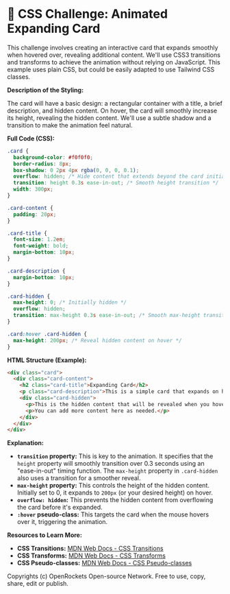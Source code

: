 # 🐞 CSS Challenge:  Animated Expanding Card


This challenge involves creating an interactive card that expands smoothly when hovered over, revealing additional content.  We'll use CSS3 transitions and transforms to achieve the animation without relying on JavaScript.  This example uses plain CSS, but could be easily adapted to use Tailwind CSS classes.

**Description of the Styling:**

The card will have a basic design: a rectangular container with a title, a brief description, and hidden content. On hover, the card will smoothly increase its height, revealing the hidden content.  We'll use a subtle shadow and a transition to make the animation feel natural.


**Full Code (CSS):**

```css
.card {
  background-color: #f0f0f0;
  border-radius: 8px;
  box-shadow: 0 2px 4px rgba(0, 0, 0, 0.1);
  overflow: hidden; /* Hide content that extends beyond the card initially */
  transition: height 0.3s ease-in-out; /* Smooth height transition */
  width: 300px;
}

.card-content {
  padding: 20px;
}

.card-title {
  font-size: 1.2em;
  font-weight: bold;
  margin-bottom: 10px;
}

.card-description {
  margin-bottom: 10px;
}

.card-hidden {
  max-height: 0; /* Initially hidden */
  overflow: hidden;
  transition: max-height 0.3s ease-in-out; /* Smooth max-height transition */
}

.card:hover .card-hidden {
  max-height: 200px; /* Reveal hidden content on hover */
}
```

**HTML Structure (Example):**

```html
<div class="card">
  <div class="card-content">
    <h2 class="card-title">Expanding Card</h2>
    <p class="card-description">This is a simple card that expands on hover.</p>
    <div class="card-hidden">
      <p>This is the hidden content that will be revealed when you hover over the card.</p>
      <p>You can add more content here as needed.</p>
    </div>
  </div>
</div>
```


**Explanation:**

* **`transition` property:** This is key to the animation.  It specifies that the `height` property will smoothly transition over 0.3 seconds using an "ease-in-out" timing function.  The `max-height` property in `.card-hidden` also uses a transition for a smoother reveal.
* **`max-height` property:** This controls the height of the hidden content. Initially set to 0, it expands to `200px` (or your desired height) on hover.
* **`overflow: hidden`:** This prevents the hidden content from overflowing the card before it's expanded.
* **`:hover` pseudo-class:** This targets the card when the mouse hovers over it, triggering the animation.


**Resources to Learn More:**

* **CSS Transitions:** [MDN Web Docs - CSS Transitions](https://developer.mozilla.org/en-US/docs/Web/CSS/transition)
* **CSS Transforms:** [MDN Web Docs - CSS Transforms](https://developer.mozilla.org/en-US/docs/Web/CSS/transform)
* **CSS Pseudo-classes:** [MDN Web Docs - CSS Pseudo-classes](https://developer.mozilla.org/en-US/docs/Web/CSS/Pseudo-classes)


Copyrights (c) OpenRockets Open-source Network. Free to use, copy, share, edit or publish.

